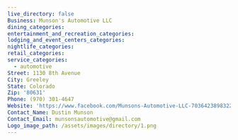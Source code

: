 ```yaml
---
live_directory: false
Business: Munson's Automotive LLC
dining_categories:
entertainment_and_recreation_categories:
lodging_and_event_centers_categories:
nightlife_categories:
retail_categories:
service_categories:
  - automotive
Street: 1130 8th Avenue
City: Greeley
State: Colorado
Zip: '80631'
Phone: (970) 301-4647
Website: 'https://www.facebook.com/Munsons-Automotive-LLC-703642389832256/'
Contact_Name: Dustin Munson
Contact_Email: munsonsautomotive@gmail.com
Logo_image_path: /assets/images/directory/1.png
---
```


